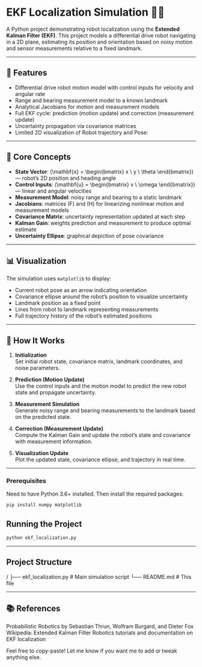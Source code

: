 # EKF Localization Simulation 🚗📍

A Python project demonstrating robot localization using the **Extended Kalman Filter (EKF)**. This project models a differential drive robot navigating in a 2D plane, estimating its position and orientation based on noisy motion and sensor measurements relative to a fixed landmark.

---

## 📌 Features

- Differential drive robot motion model with control inputs for velocity and angular rate
- Range and bearing measurement model to a known landmark
- Analytical Jacobians for motion and measurement models
- Full EKF cycle: prediction (motion update) and correction (measurement update)
- Uncertainty propagation via covariance matrices
- Limited 2D visualization of Robot trajectory and Pose:

---

## 🧠 Core Concepts

- **State Vector**: \(\mathbf{x} = \begin{bmatrix} x \\ y \\ \theta \end{bmatrix}\) — robot’s 2D position and heading angle  
- **Control Inputs**: \(\mathbf{u} = \begin{bmatrix} v \\ \omega \end{bmatrix}\) — linear and angular velocities  
- **Measurement Model**: noisy range and bearing to a static landmark  
- **Jacobians**: matrices \(F\) and \(H\) for linearizing nonlinear motion and measurement models  
- **Covariance Matrix**: uncertainty representation updated at each step  
- **Kalman Gain**: weights prediction and measurement to produce optimal estimate  
- **Uncertainty Ellipse**: graphical depiction of pose covariance  

---

## 📊 Visualization

The simulation uses `matplotlib` to display:

- Current robot pose as an arrow indicating orientation  
- Covariance ellipse around the robot’s position to visualize uncertainty  
- Landmark position as a fixed point  
- Lines from robot to landmark representing measurements  
- Full trajectory history of the robot’s estimated positions  

---

## 🧪 How It Works

1. **Initialization**  
   Set initial robot state, covariance matrix, landmark coordinates, and noise parameters.

2. **Prediction (Motion Update)**  
   Use the control inputs and the motion model to predict the new robot state and propagate uncertainty.

3. **Measurement Simulation**  
   Generate noisy range and bearing measurements to the landmark based on the predicted state.

4. **Correction (Measurement Update)**  
   Compute the Kalman Gain and update the robot’s state and covariance with measurement information.

5. **Visualization Update**  
   Plot the updated state, covariance ellipse, and trajectory in real time.

---

### Prerequisites

Need to have Python 3.6+ installed. Then install the required packages:

```bash
pip install numpy matplotlib
```
##  Running the Project

```bash
python ekf_localization.py
```

---

##  Project Structure
/
├── ekf_localization.py      # Main simulation script
└── README.md                # This file


---

## 📚 References

Probabilistic Robotics by Sebastian Thrun, Wolfram Burgard, and Dieter Fox
Wikipedia: Extended Kalman Filter
Robotics tutorials and documentation on EKF localization


Feel free to copy-paste! Let me know if you want me to add or tweak anything else.

